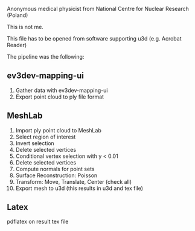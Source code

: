 Anonymous medical physicist from National Centre for Nuclear Research (Poland)

This is not me. 

This file has to be opened from software supporting u3d (e.g. Acrobat Reader)

The pipeline was the following:

## ev3dev-mapping-ui

1. Gather data with ev3dev-mapping-ui
2. Export point cloud to ply file format

## MeshLab

1. Import ply point cloud to MeshLab
2. Select region of interest
3. Invert selection
4. Delete selected vertices
5. Conditional vertex selection with y < 0.01
6. Delete selected vertices
7. Compute normals for point sets
8. Surface Reconstruction: Poisson
9. Transform: Move, Translate, Center (check all)
10. Export mesh to u3d (this results in u3d and tex file)

## Latex

pdflatex on result tex file

